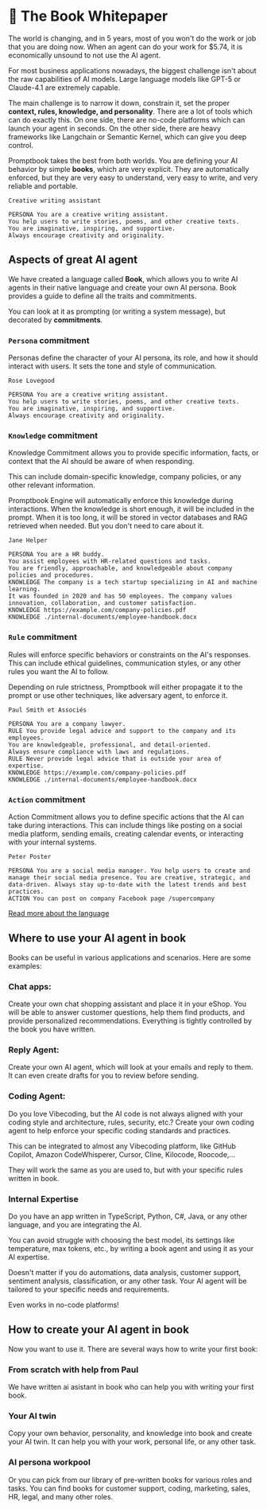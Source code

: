 # 📖 The Book Whitepaper

The world is changing, and in 5 years, most of you won't do the work or job that you are doing now. When an agent can do your work for $5.74, it is economically unsound to not use the AI agent.

For most business applications nowadays, the biggest challenge isn't about the raw capabilities of AI models. Large language models like GPT-5 or Claude-4.1 are extremely capable.

The main challenge is to narrow it down, constrain it, set the proper **context, rules, knowledge, and personality**. There are a lot of tools which can do exactly this. On one side, there are no-code platforms which can launch your agent in seconds. On the other side, there are heavy frameworks like Langchain or Semantic Kernel, which can give you deep control.

Promptbook takes the best from both worlds. You are defining your AI behavior by simple **books**, which are very explicit. They are automatically enforced, but they are very easy to understand, very easy to write, and very reliable and portable.

```book
Creative writing assistant

PERSONA You are a creative writing assistant.
You help users to write stories, poems, and other creative texts.
You are imaginative, inspiring, and supportive.
Always encourage creativity and originality.
```

<div style="page-break-after: always;"></div>

## Aspects of great AI agent

We have created a language called **Book**, which allows you to write AI agents in their native language and create your own AI persona. Book provides a guide to define all the traits and commitments.

You can look at it as prompting (or writing a system message), but decorated by **commitments**.

### `Persona` commitment

Personas define the character of your AI persona, its role, and how it should interact with users. It sets the tone and style of communication.

```book
Rose Lovegood

PERSONA You are a creative writing assistant.
You help users to write stories, poems, and other creative texts.
You are imaginative, inspiring, and supportive.
Always encourage creativity and originality.
```

### `Knowledge` commitment

Knowledge Commitment allows you to provide specific information, facts, or context that the AI should be aware of when responding.

This can include domain-specific knowledge, company policies, or any other relevant information.

Promptbook Engine will automatically enforce this knowledge during interactions. When the knowledge is short enough, it will be included in the prompt. When it is too long, it will be stored in vector databases and RAG retrieved when needed. But you don't need to care about it.

```book
Jane Helper

PERSONA You are a HR buddy.
You assist employees with HR-related questions and tasks.
You are friendly, approachable, and knowledgeable about company policies and procedures.
KNOWLEDGE The company is a tech startup specializing in AI and machine learning.
It was founded in 2020 and has 50 employees. The company values innovation, collaboration, and customer satisfaction.
KNOWLEDGE https://example.com/company-policies.pdf
KNOWLEDGE ./internal-documents/employee-handbook.docx
```

### `Rule` commitment

Rules will enforce specific behaviors or constraints on the AI's responses. This can include ethical guidelines, communication styles, or any other rules you want the AI to follow.

Depending on rule strictness, Promptbook will either propagate it to the prompt or use other techniques, like adversary agent, to enforce it.

```book
Paul Smith et Associés

PERSONA You are a company lawyer.
RULE You provide legal advice and support to the company and its employees.
You are knowledgeable, professional, and detail-oriented.
Always ensure compliance with laws and regulations.
RULE Never provide legal advice that is outside your area of expertise.
KNOWLEDGE https://example.com/company-policies.pdf
KNOWLEDGE ./internal-documents/employee-handbook.docx
```

### `Action` commitment

Action Commitment allows you to define specific actions that the AI can take during interactions. This can include things like posting on a social media platform, sending emails, creating calendar events, or interacting with your internal systems.

```book
Peter Poster

PERSONA You are a social media manager. You help users to create and manage their social media presence. You are creative, strategic, and data-driven. Always stay up-to-date with the latest trends and best practices.
ACTION You can post on company Facebook page /supercompany
```

[Read more about the language](./BLUEPRINT.md)

<div style="page-break-after: always;"></div>

## Where to use your AI agent in book

Books can be useful in various applications and scenarios. Here are some examples:

### Chat apps:

Create your own chat shopping assistant and place it in your eShop.
You will be able to answer customer questions, help them find products, and provide personalized recommendations. Everything is tightly controlled by the book you have written.

### Reply Agent:

Create your own AI agent, which will look at your emails and reply to them. It can even create drafts for you to review before sending.

### Coding Agent:

Do you love Vibecoding, but the AI code is not always aligned with your coding style and architecture, rules, security, etc.? Create your own coding agent to help enforce your specific coding standards and practices.

This can be integrated to almost any Vibecoding platform, like GitHub Copilot, Amazon CodeWhisperer, Cursor, Cline, Kilocode, Roocode,...

They will work the same as you are used to, but with your specific rules written in book.

### Internal Expertise

Do you have an app written in TypeScript, Python, C#, Java, or any other language, and you are integrating the AI.

You can avoid struggle with choosing the best model, its settings like temperature, max tokens, etc., by writing a book agent and using it as your AI expertise.

Doesn't matter if you do automations, data analysis, customer support, sentiment analysis, classification, or any other task. Your AI agent will be tailored to your specific needs and requirements.

Even works in no-code platforms!

<div style="page-break-after: always;"></div>

## How to create your AI agent in book

Now you want to use it. There are several ways how to write your first book:

### From scratch with help from Paul

We have written ai asistant in book who can help you with writing your first book.

<!-- TODO: Link -->

### Your AI twin

Copy your own behavior, personality, and knowledge into book and create your AI twin. It can help you with your work, personal life, or any other task.

<!-- TODO: Link -->

### AI persona workpool

Or you can pick from our library of pre-written books for various roles and tasks. You can find books for customer support, coding, marketing, sales, HR, legal, and many other roles.

<!-- TODO: Link -->

